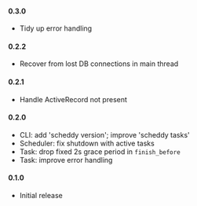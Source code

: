 #### 0.3.0

- Tidy up error handling

#### 0.2.2

- Recover from lost DB connections in main thread

#### 0.2.1

- Handle ActiveRecord not present

#### 0.2.0

- CLI: add 'scheddy version'; improve 'scheddy tasks'
- Scheduler: fix shutdown with active tasks
- Task: drop fixed 2s grace period in `finish_before`
- Task: improve error handling

#### 0.1.0

- Initial release
